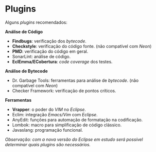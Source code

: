 # Plugins
Alguns *plugins* recomendados:

**Análise de Código**
* **Findbugs**: verificação dos *bytecode*.
* **Checkstyle**: verificação do código fonte. (não compatível com *Neon*)
* **PMD**: verificação do código em geral.
* SonarLint: análise de código.
* **EclEmma/ECobertura**: *code coverage* dos testes.

**Análise de Bytecode**
* Dr. Garbage Tools: ferramentas para análise de *bytecode*. (não compatível com *Neon*)
* Checker Framework: verificação de pontos críticos.

**Ferramentas**
* **Vrapper**: o poder do *VIM* no *Eclipse*.
* Eclim: integração *Emacs/Vim* com *Eclipse*.
* AnyEdit: funções para automação de formatação na codificação.
* Lombok: macro para simplificação de código clássico.
* Javaslang: programação funcional.

*Observação: com a nova versão do Eclipse em estudo será possível determinar quais plugins são necessários.*